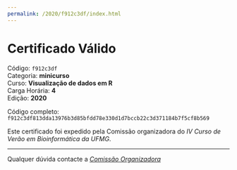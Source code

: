 ```yaml
---
permalink: /2020/f912c3df/index.html
---
```


# Certificado Válido

Código: `f912c3df`<br>
Categoria: **minicurso**<br>
Curso: **Visualização de dados em R**<br>
Carga Horária: **4**<br>
Edição: **2020**<br>


Código completo: `f912c3df813dda13976b3d85bfdd78e330d1d7bccb22c3d371184b7f5cf8b569`


Este certificado foi expedido pela Comissão organizadora do *IV Curso de Verão em Bioinformática da UFMG*.

----

Qualquer dúvida contacte a [_Comissão Organizadora_](<mailto:cursobioinfoufmg@gmail.com$subject=[Certificados]>)

